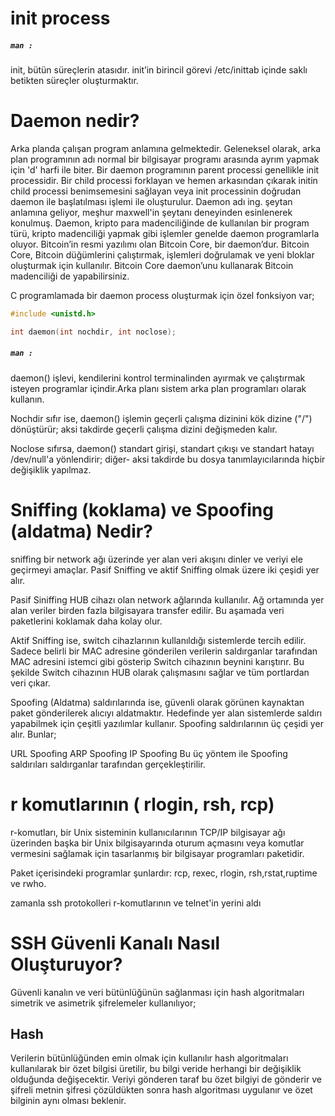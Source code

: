 # init process
##### `man :`
init, bütün süreçlerin atasıdır. init’in birincil görevi /etc/inittab içinde saklı betikten süreçler oluşturmaktır.

# Daemon nedir?

Arka planda çalışan program anlamına gelmektedir. Geleneksel olarak, arka plan programının adı normal bir bilgisayar programı arasında ayrım yapmak için 'd' harfi ile biter.
Bir daemon programının parent processi genellikle init processidir. Bir child processi forklayan ve hemen arkasından çıkarak initin child processi benimsemesini sağlayan veya init processinin doğrudan daemon ile başlatılması işlemi ile oluşturulur.
Daemon adı ing. şeytan anlamına geliyor, meşhur maxwell'in şeytanı deneyinden esinlenerek konulmuş.
Daemon, kripto para madenciliğinde de kullanılan bir program türü, kripto madenciliği yapmak gibi işlemler genelde daemon programlarla oluyor.
Bitcoin’in resmi yazılımı olan Bitcoin Core, bir daemon’dur. Bitcoin Core, Bitcoin düğümlerini çalıştırmak, işlemleri doğrulamak ve yeni bloklar oluşturmak için kullanılır. Bitcoin Core daemon’unu kullanarak Bitcoin madenciliği de yapabilirsiniz.

C programlamada bir daemon process oluşturmak için özel fonksiyon var;
```C
#include <unistd.h>

int daemon(int nochdir, int noclose);
```

##### `man :` 
daemon() işlevi, kendilerini kontrol terminalinden ayırmak ve çalıştırmak isteyen programlar içindir.Arka planı sistem arka plan programları olarak kullanın.

Nochdir sıfır ise, daemon() işlemin geçerli çalışma dizinini kök dizine ("/") dönüştürür; aksi takdirde geçerli çalışma dizini değişmeden kalır.

Noclose sıfırsa, daemon() standart girişi, standart çıkışı ve standart hatayı /dev/null'a yönlendirir; diğer- aksi takdirde bu dosya tanımlayıcılarında hiçbir değişiklik yapılmaz.

# Sniffing (koklama) ve Spoofing (aldatma) Nedir?

sniffing bir network ağı üzerinde yer alan veri akışını dinler ve veriyi ele geçirmeyi amaçlar.
Pasif Sniffing ve aktif Sniffing olmak üzere iki çeşidi yer alır.

Pasif Siniffing HUB cihazı olan network ağlarında kullanılır. Ağ ortamında yer alan veriler birden fazla bilgisayara transfer edilir. Bu aşamada veri paketlerini koklamak daha kolay olur.

Aktif Sniffing ise, switch cihazlarının kullanıldığı sistemlerde tercih edilir. Sadece belirli bir MAC adresine gönderilen verilerin saldırganlar tarafından MAC adresini istemci gibi gösterip Switch cihazının beynini karıştırır. Bu şekilde Switch cihazının HUB olarak çalışmasını sağlar ve tüm portlardan veri çıkar.

Spoofing (Aldatma) saldırılarında ise, güvenli olarak görünen kaynaktan paket gönderilerek alıcıyı aldatmaktır. Hedefinde yer alan sistemlerde saldırı yapabilmek için çeşitli yazılımlar kullanır. Spoofing saldırılarının üç çeşidi yer alır. Bunlar;

URL Spoofing
ARP Spoofing
IP Spoofing
Bu üç yöntem ile Spoofing saldırıları saldırganlar tarafından gerçekleştirilir.



# r komutlarının ( rlogin, rsh, rcp)

 r-komutları, bir Unix sisteminin kullanıcılarının TCP/IP bilgisayar ağı üzerinden başka bir Unix bilgisayarında oturum açmasını veya komutlar vermesini sağlamak için tasarlanmış bir bilgisayar programları paketidir.

Paket içerisindeki programlar şunlardır: ​rcp​, ​rexec​, ​rlogin​, ​rsh​, ​rstat​,​ruptime​ve ​rwho​.

zamanla ssh protokolleri r-komutlarının ve telnet'in yerini aldı

# SSH Güvenli Kanalı Nasıl Oluşturuyor?

Güvenli kanalın ve veri bütünlüğünün sağlanması için hash algoritmaları simetrik ve asimetrik şifrelemeler kullanılıyor;

## Hash

Verilerin bütünlüğünden emin olmak için kullanılır
hash algoritmaları kullanılarak bir özet bilgisi üretilir, bu bilgi veride herhangi bir değişiklik olduğunda değişecektir. Veriyi gönderen taraf bu özet bilgiyi de gönderir ve şifreli metnin şifresi çözüldükten sonra hash algoritması uygulanır ve özet bilginin aynı olması beklenir.